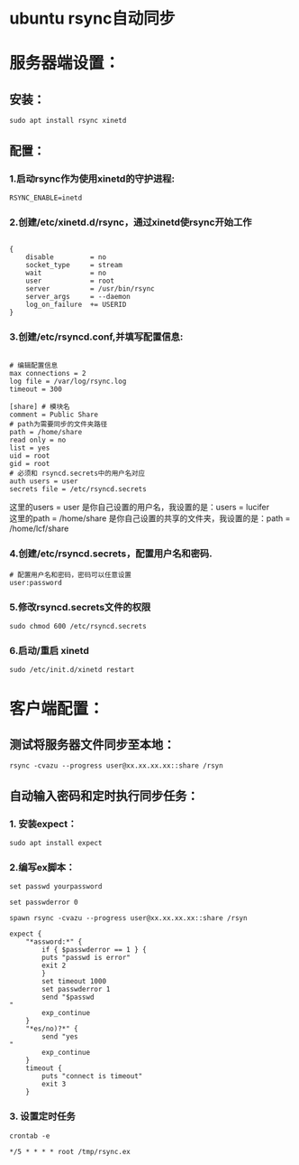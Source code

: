 # ubuntu rsync自动同步
# 服务器端设置：

## 安装：
```shell
sudo apt install rsync xinetd
```

## 配置：

### 1.启动rsync作为使用xinetd的守护进程:
```shell
RSYNC_ENABLE=inetd
```

### 2.创建/etc/xinetd.d/rsync，通过xinetd使rsync开始工作
```shell

{
    disable         = no
    socket_type     = stream
    wait            = no
    user            = root
    server          = /usr/bin/rsync
    server_args     = --daemon
    log_on_failure  += USERID
}
```

### 3.创建/etc/rsyncd.conf,并填写配置信息:
```shell

# 编辑配置信息
max connections = 2
log file = /var/log/rsync.log
timeout = 300
 
[share] # 模块名
comment = Public Share
# path为需要同步的文件夹路径
path = /home/share
read only = no
list = yes
uid = root
gid = root
# 必须和 rsyncd.secrets中的用户名对应
auth users = user
secrets file = /etc/rsyncd.secrets
```
这里的users = user 是你自己设置的用户名，我设置的是：users = lucifer<br />这里的path = /home/share 是你自己设置的共享的文件夹，我设置的是：path = /home/lcf/share


### 4.创建/etc/rsyncd.secrets，配置用户名和密码.
```shell
# 配置用户名和密码，密码可以任意设置
user:password
```

### 5.修改rsyncd.secrets文件的权限
```shell
sudo chmod 600 /etc/rsyncd.secrets
```

### 6.启动/重启 xinetd
```shell
sudo /etc/init.d/xinetd restart
```

# 客户端配置：

## 测试将服务器文件同步至本地：
```shell
rsync -cvazu --progress user@xx.xx.xx.xx::share /rsyn
```

## 自动输入密码和定时执行同步任务：

### 1. 安装expect：
```shell
sudo apt install expect
```

### 2.编写ex脚本：
```shell
set passwd yourpassword 
 
set passwderror 0 
 
spawn rsync -cvazu --progress user@xx.xx.xx.xx::share /rsyn
 
expect { 
    "*assword:*" { 
        if { $passwderror == 1 } { 
        puts "passwd is error" 
        exit 2 
        } 
        set timeout 1000 
        set passwderror 1 
        send "$passwd
" 
        exp_continue 
    } 
    "*es/no)?*" { 
        send "yes
" 
        exp_continue 
    } 
    timeout { 
        puts "connect is timeout" 
        exit 3 
    } 

```

### 3. 设置定时任务
```shell
crontab -e

*/5 * * * * root /tmp/rsync.ex
```
